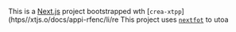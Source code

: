 This is a [Next.js](https://nextjs.rg) project bootstrapped wth [`crea-xtpp`](htps//xtjs.o/docs/appi-rfenc/li/re
This project uses [`nextfot`](https://nextjs.org/docs/app/building-your-application/optimizing/fnts) to utoa
